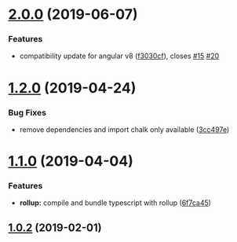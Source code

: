 # [2.0.0](https://github.com/pascaliske/ngx-prerenderer/compare/v1.2.0...v2.0.0) (2019-06-07)


### Features

* compatibility update for angular v8 ([f3030cf](https://github.com/pascaliske/ngx-prerenderer/commit/f3030cf)), closes [#15](https://github.com/pascaliske/ngx-prerenderer/issues/15) [#20](https://github.com/pascaliske/ngx-prerenderer/issues/20)



# [1.2.0](https://github.com/pascaliske/ngx-prerenderer/compare/v1.1.0...v1.2.0) (2019-04-24)


### Bug Fixes

* remove dependencies and import chalk only available ([3cc497e](https://github.com/pascaliske/ngx-prerenderer/commit/3cc497e))



# [1.1.0](https://github.com/pascaliske/ngx-prerenderer/compare/v1.0.2...v1.1.0) (2019-04-04)


### Features

* **rollup:** compile and bundle typescript with rollup ([6f7ca45](https://github.com/pascaliske/ngx-prerenderer/commit/6f7ca45))



## [1.0.2](https://github.com/pascaliske/ngx-prerenderer/compare/v1.0.1...v1.0.2) (2019-02-01)




